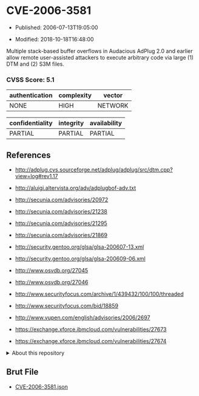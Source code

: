 # CVE-2006-3581

- Published: 2006-07-13T19:05:00

- Modified: 2018-10-18T16:48:00

Multiple stack-based buffer overflows in Audacious AdPlug 2.0 and earlier allow remote user-assisted attackers to execute arbitrary code via large (1) DTM and (2) S3M files.

### CVSS Score: **5.1**

| authentication | complexity | vector |
| --- | --- | --- |
| NONE | HIGH | NETWORK |

| confidentiality | integrity | availability |
| --- | --- | --- |
| PARTIAL | PARTIAL | PARTIAL |

## References

* http://adplug.cvs.sourceforge.net/adplug/adplug/src/dtm.cpp?view=log#rev1.17

* http://aluigi.altervista.org/adv/adplugbof-adv.txt

* http://secunia.com/advisories/20972

* http://secunia.com/advisories/21238

* http://secunia.com/advisories/21295

* http://secunia.com/advisories/21869

* http://security.gentoo.org/glsa/glsa-200607-13.xml

* http://security.gentoo.org/glsa/glsa-200609-06.xml

* http://www.osvdb.org/27045

* http://www.osvdb.org/27046

* http://www.securityfocus.com/archive/1/439432/100/100/threaded

* http://www.securityfocus.com/bid/18859

* http://www.vupen.com/english/advisories/2006/2697

* https://exchange.xforce.ibmcloud.com/vulnerabilities/27673

* https://exchange.xforce.ibmcloud.com/vulnerabilities/27674

<details>
<summary>About this repository</summary> 

  This repository is part of the project [Live Hack CVE](https://github.com/Live-Hack-CVE). Main website can be found [www.live-hack.org](https://www.live-hack.org) 
  
  Made by [Sn0wAlice](https://github.com/Sn0wAlice) for the people that care about security and need to have a feed of the latest CVEs. Hope you enjoy it, don't forget to star the repo and follow me on [Twitter](https://twitter.com/Sn0wAlice) and [Github](https://github.com/Sn0wAlice). And that is my [personnal website](https://www.alice-snow.me/)

  - [Home Page](https://github.com/Live-Hack-CVE)
  - [Framework](https://github.com/Live-Hack-CVE/cve-framework)
  - [CVE database](https://github.com/Live-Hack-CVE/full_database)
  - [Changelog](https://github.com/Live-Hack-CVE/Changelog)
</details>

## Brut File

* [CVE-2006-3581.json](https://raw.githubusercontent.com/Live-Hack-CVE/full_database/main/cves/2006/CVE-2006-3581.json)

